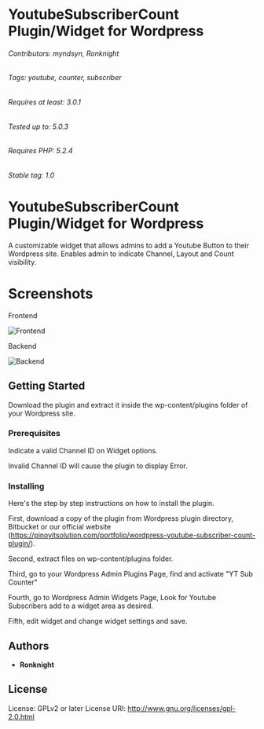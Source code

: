 # YoutubeSubscriberCount Plugin/Widget for Wordpress
###### Contributors: myndsyn, Ronknight
###### Tags: youtube, counter, subscriber
###### Requires at least: 3.0.1
###### Tested up to: 5.0.3
###### Requires PHP: 5.2.4
###### Stable tag: 1.0

# YoutubeSubscriberCount Plugin/Widget for Wordpress

A customizable widget that allows admins to add a Youtube Button to their Wordpress site. Enables admin to indicate Channel, Layout and Count visibility.

# Screenshots
Frontend

![Frontend](https://github.com/ronknight/show-youtube-subscribers-count/blob/master/assets/screenshot-1.jpg)

Backend

![Backend](https://github.com/ronknight/show-youtube-subscribers-count/blob/master/assets/screenshot-2.jpg)

## Getting Started

Download the plugin and extract it inside the wp-content/plugins folder of your Wordpress site.

### Prerequisites

Indicate a valid Channel ID on Widget options.


Invalid Channel ID will cause the plugin to display Error.


### Installing

Here's the step by step instructions on how to install the plugin.


First, download a copy of the plugin from Wordpress plugin directory, Bitbucket or our official website (https://pinoyitsolution.com/portfolio/wordpress-youtube-subscriber-count-plugin/).

Second, extract files on wp-content/plugins folder.

Third, go to your Wordpress Admin Plugins Page, find and activate "YT Sub Counter"

Fourth, go to Wordpress Admin Widgets Page, Look for Youtube Subscribers add to a widget area as desired.

Fifth, edit widget and change widget settings and save.



## Authors

* **Ronknight**

## License
License: GPLv2 or later
License URI: http://www.gnu.org/licenses/gpl-2.0.html
